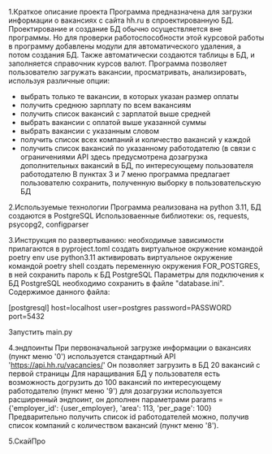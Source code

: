 1.Краткое описание проекта
Программа предназначена для загрузки информации о вакансиях с сайта hh.ru в спроектированную БД.
Проектирование и создание БД обычно осуществляется вне программы.
Но для проверки работоспособности этой курсовой работы в программу добавлены модули для 
автоматического удаления, а потом создания БД. Также автоматически создаются таблицы в БД, и 
заполняется справочник курсов валют.
Программа позволяет пользователю загружать вакансии, просматривать, анализировать, используя различные опции:
- выбрать только те вакансии, в которых указан размер оплаты
- получить среднюю зарплату по всем вакансиям
- получить список вакансий с зарплатой выше средней
- выбрать вакансии с оплатой выше указанной суммы
- выбрать вакансии с указанным словом
- получить список всех компаний и количество вакансий у каждой
- получить список вакансий по указанному работодателю (в связи с ограничениями API здесь предусмотрена дозагрузка
дополнительных вакансий в БД, по интересующему пользователя работодателю
В пунктах 3 и 7 меню программа предлагает пользователю сохранить, полученную выборку в пользовательскую БД

2.Используемые технологии
Программа реализована на python 3.11, БД создаются в PostgreSQL
Использоваенные библиотеки: os, requests, psycopg2, configparser

3.Инструкция по развертыванию:
необходимые зависимости прилагаются в pyproject.toml
создать виртуальное окружение командой poetry env use python3.11
активировать виртуальное окружение командой poetry shell
создать переменную окружения FOR_POSTGRES, в ней сохранить пароль к БД PostgreSQL
Параметры для подключения к БД PostgreSQL необходимо сохранить в файле "database.ini".
Содержимое данного файла:

[postgresql]
host=localhost
user=postgres
password=PASSWORD
port=5432

Запустить main.py

4.эндпоинты
При первоначальной загрузке информации о вакансиях (пункт меню '0') используется стандартный API 'https://api.hh.ru/vacancies/' 
Он позволяет загрузить в БД 20 вакансий с первой страницы
Для наращивания БД у пользователя есть возможность догрузить до 100 вакансий по интересующему работодателю (пункт меню '9')
для дозагрузки используется расширенный эндпоинт, он дополнен параметрами
params = {'employer_id': {user_employer}, 'area': 113, 'per_page': 100}
Предварительно получить список id работодателей можно, получив список компаний с количеством вакансий 
(пункт меню '8').

5.СкайПро



